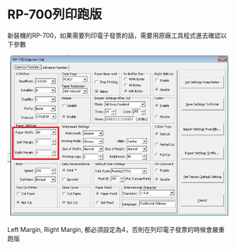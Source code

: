 # RP-700列印跑版

新裝機的RP-700，如果需要列印電子發票的話，需要用原廠工具程式進去確認以下參數

![](../.gitbook/assets/rp_700_init.jpg)

Left Margin, Right Margin, 都必須設定為4，否則在列印電子發票的時候會嚴重跑版

